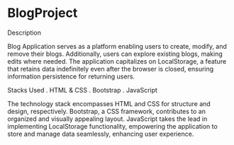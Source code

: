 # BlogProject

Description

Blog Application serves as a platform enabling users to create, modify, and remove their blogs. Additionally, users can explore existing blogs, making edits where needed. The application capitalizes on LocalStorage, a feature that retains data indefinitely even after the browser is closed, ensuring information persistence for returning users.


Stacks Used 
. HTML & CSS
. Bootstrap
. JavaScript

The technology stack encompasses HTML and CSS for structure and design, respectively. Bootstrap, a CSS framework, contributes to an organized and visually appealing layout. JavaScript takes the lead in implementing LocalStorage functionality, empowering the application to store and manage data seamlessly, enhancing user experience.

